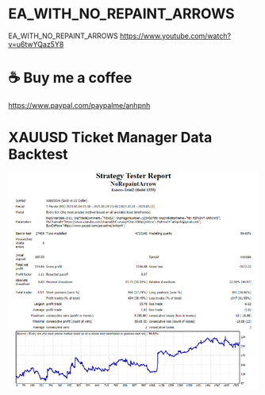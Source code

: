 # EA_WITH_NO_REPAINT_ARROWS
EA_WITH_NO_REPAINT_ARROWS https://www.youtube.com/watch?v=u6twYQaz5Y8

# ☕ Buy me a coffee
https://www.paypal.com/paypalme/anhpnh

# XAUUSD Ticket Manager Data Backtest
![Screenshot](EA_NonRepaintArrow_XAUUSD.PNG)
